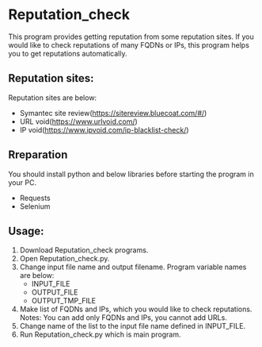 # Reputation_check
This program provides getting reputation from some reputation sites. If you would like to check reputations of many FQDNs or IPs, 
this program helps you to get reputations automatically.<br>

## Reputation sites:
Reputation sites are below:
 - Symantec site review(https://sitereview.bluecoat.com/#/)
 - URL void(https://www.urlvoid.com/)
 - IP void(https://www.ipvoid.com/ip-blacklist-check/)

## Rreparation
You should install python and below libraries before starting the program in your PC.
 - Requests
 - Selenium

## Usage:
1. Download Reputation_check programs.
2. Open Reputation_check.py.
3. Change input file name and output filename. Program variable names are below:
   - INPUT_FILE
   - OUTPUT_FILE
   - OUTPUT_TMP_FILE
4. Make list of FQDNs and IPs, which you would like to check reputations.
   <br>Notes: You can add only FQDNs and IPs, you cannot add URLs.
5. Change name of the list to the input file name defined in INPUT_FILE.
6. Run Reputation_check.py which is main program.
